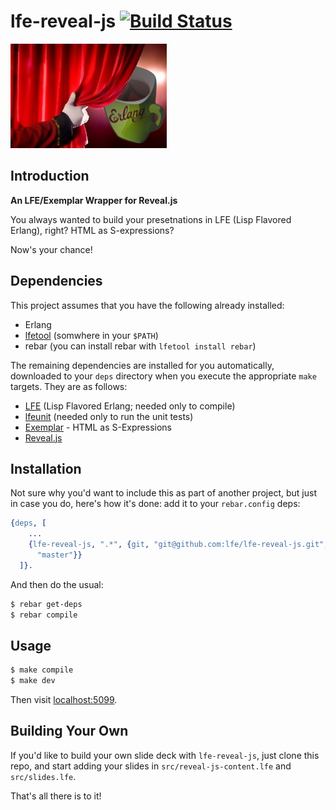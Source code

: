 # lfe-reveal-js [![Build Status](https://travis-ci.org/lfe/lfe-reveal-js.png?branch=master)](https://travis-ci.org/lfe/lfe-reveal-js)

<img src="resources/images/logo-reveal-lfe-tiny.png"/>

## Introduction

**An LFE/Exemplar Wrapper for Reveal.js**

You always wanted to build your presetnations in LFE (Lisp Flavored Erlang),
right? HTML as S-expressions?

Now's your chance!


## Dependencies


This project assumes that you have the following already installed:
* Erlang
* [lfetool](https://github.com/lfe/lfetool) (somwhere in your ``$PATH``)
* rebar (you can install rebar with ``lfetool install rebar``)

The remaining dependencies are installed for you automatically, downloaded
to your ``deps`` directory when you execute the appropriate ``make`` targets.
They are as follows:

* [LFE](https://github.com/rvirding/lfe) (Lisp Flavored Erlang; needed only
  to compile)
* [lfeunit](https://github.com/lfe/lfeunit) (needed only to run the unit
  tests)
* [Exemplar](https://github.com/lfe/exemplar) - HTML as S-Expressions
* [Reveal.js](https://github.com/hakimel/reveal.js)


## Installation

Not sure why you'd want to include this as part of another project, but just
in case you do, here's how it's done: add it to your ``rebar.config`` deps:

```erlang
{deps, [
    ...
    {lfe-reveal-js, ".*", {git, "git@github.com:lfe/lfe-reveal-js.git",
      "master"}}
  ]}.
```

And then do the usual:

```bash
$ rebar get-deps
$ rebar compile
```

## Usage

```bash
$ make compile
$ make dev
```

Then visit [localhost:5099](http://localhost:5099).

## Building Your Own

If you'd like to build your own slide deck with ``lfe-reveal-js``, just clone
this repo, and start adding your slides in ``src/reveal-js-content.lfe`` and
``src/slides.lfe``.

That's all there is to it!
